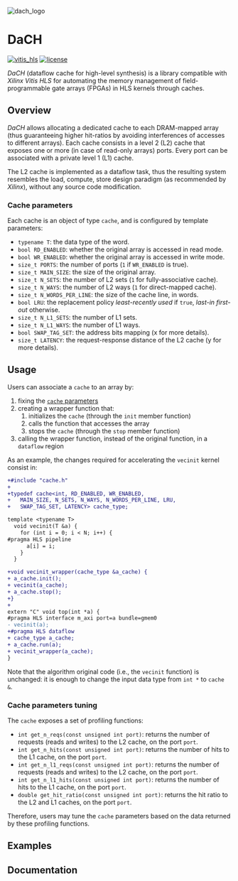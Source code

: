 ![dach_logo](https://user-images.githubusercontent.com/5991825/196959914-0750dd8c-b089-4b53-b077-b3f5b2a78039.svg)

# DaCH
[![vitis_hls](https://img.shields.io/badge/vitis--hls-2020.1--2021.2%20%7C%202022.2-blue)](https://docs.xilinx.com/r/en-US/ug1399-vitis-hls)
[![license](https://img.shields.io/badge/license-BSD--3--Clause%20-blue)](https://github.com/brigio345/hls_cache/blob/master/LICENSE)

_DaCH_ (dataflow cache for high-level synthesis) is a library compatible with
*Xilinx Vitis HLS* for automating the memory management of field-programmable
gate arrays (FPGAs) in HLS kernels through caches.

## Overview
_DaCH_ allows allocating a dedicated cache to each DRAM-mapped array (thus
guaranteeing higher hit-ratios by avoiding interferences of accesses to
different arrays).
Each cache consists in a level 2 (L2) cache that exposes one or more (in case
of read-only arrays) ports.
Every port can be associated with a private level 1 (L1) cache.

The L2 cache is implemented as a dataflow task, thus the resulting system
resembles the load, compute, store design paradigm (as recommended by _Xilinx_),
without any source code modification.

### Cache parameters
Each cache is an object of type `cache`, and is configured by template parameters:
* `typename T`: the data type of the word.
* `bool RD_ENABLED`: whether the original array is accessed in read mode.
* `bool WR_ENABLED`: whether the original array is accessed in write mode.
* `size_t PORTS`: the number of ports (`1` if `WR_ENABLED` is true).
* `size_t MAIN_SIZE`: the size of the original array.
* `size_t N_SETS`: the number of L2 sets (`1` for fully-associative cache).
* `size_t N_WAYS`: the number of L2 ways (`1` for direct-mapped cache).
* `size_t N_WORDS_PER_LINE`: the size of the cache line, in words.
* `bool LRU`: the replacement policy *least-recently used* if `true`, *last-in
  first-out* otherwise.
* `size_t N_L1_SETS`: the number of L1 sets.
* `size_t N_L1_WAYS`: the number of L1 ways.
* `bool SWAP_TAG_SET`: the address bits mapping (x for more details).
* `size_t LATENCY`: the request-response distance of the L2 cache (y for more details).

## Usage
Users can associate a `cache` to an array by:
1. fixing the [`cache` parameters](#cache-parameters)
2. creating a wrapper function that:
    1. initializes the `cache` (through the `init` member function)
    2. calls the function that accesses the array
    3. stops the `cache` (through the `stop` member function)
3. calling the wrapper function, instead of the original function, in a
   `dataflow` region

As an example, the changes required for accelerating the `vecinit` kernel
consist in:
```diff
+#include "cache.h"
+
+typedef cache<int, RD_ENABLED, WR_ENABLED,
+   MAIN_SIZE, N_SETS, N_WAYS, N_WORDS_PER_LINE, LRU,
+   SWAP_TAG_SET, LATENCY> cache_type;

template <typename T>
  void vecinit(T &a) {
    for (int i = 0; i < N; i++) {
#pragma HLS pipeline
      a[i] = i;
    }
  }

+void vecinit_wrapper(cache_type &a_cache) {
+ a_cache.init();
+ vecinit(a_cache);
+ a_cache.stop();
+}
+
extern "C" void top(int *a) {
#pragma HLS interface m_axi port=a bundle=gmem0
- vecinit(a);
+#pragma HLS dataflow
+ cache_type a_cache;
+ a_cache.run(a);
+ vecinit_wrapper(a_cache);
}
```

Note that the algorithm original code (i.e., the `vecinit` function) is
unchanged: it is enough to change the input data type from `int *` to `cache &`.

### Cache parameters tuning
The `cache` exposes a set of profiling functions:
* `int get_n_reqs(const unsigned int port)`: returns the number of requests
  (reads and writes) to the L2 cache, on the port `port`.
* `int get_n_hits(const unsigned int port)`: returns the number of hits to the
  L1 cache, on the port `port`.
* `int get_n_l1_reqs(const unsigned int port)`: returns the number of requests
  (reads and writes) to the L2 cache, on the port `port`.
* `int get_n_l1_hits(const unsigned int port)`: returns the number of hits to the
  L1 cache, on the port `port`.
* `double get_hit_ratio(const unsigned int port)`: returns the hit ratio to the
  L2 and L1 caches, on the port `port`.

Therefore, users may tune the `cache` parameters based on the data returned by
these profiling functions.

## Examples

## Documentation

